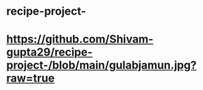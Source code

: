 # recipe-project-
# https://github.com/Shivam-gupta29/recipe-project-/blob/main/gulabjamun.jpg?raw=true
